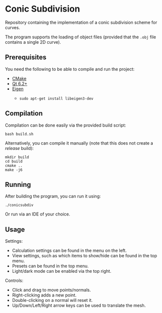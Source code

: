 # Conic Subdivision

Repository containing the implementation of a conic subdivision scheme for curves.

The program supports the loading of object files (provided that the `.obj` file contains a single 2D curve).

## Prerequisites

You need the following to be able to compile and run the project:

* [CMake](https://cmake.org/)
* [Qt 6.2+](https://www.qt.io/)
* [Eigen](https://eigen.tuxfamily.org/index.php?title=Main_Page) 
  * ```shell
    sudo apt-get install libeigen3-dev
    ```


## Compilation

Compilation can be done easily via the provided build script:

```shell
bash build.sh
```

Alternatively, you can compile it manually (note that this does not create a _release_ build):
```shell
mkdir build
cd build
cmake ..
make -j6
```

## Running

After building the program, you can run it using:

```shell
./conicsubdiv
```

Or run via an IDE of your choice.

## Usage

Settings:

- Calculation settings can be found in the menu on the left.
- View settings, such as which items to show/hide can be found in the top menu.
- Presets can be found in the top menu.
- Light/dark mode can be enabled via the top right.

Controls:

- Click and drag to move points/normals.
- Right-clicking adds a new point.
- Double-clicking on a normal will reset it.
- Up/Down/Left/Right arrow keys can be used to translate the mesh.